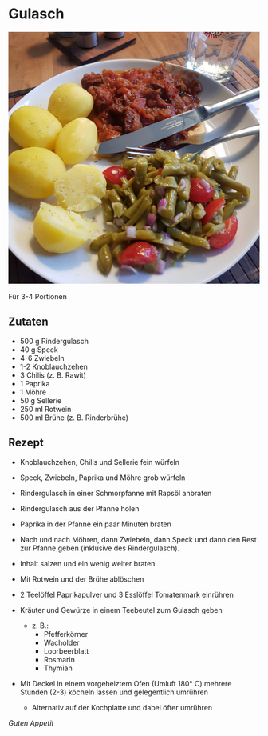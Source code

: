# Gulasch

![img](imgs/Gulasch.jpg)

Für 3-4 Portionen

## Zutaten
- 500 g Rindergulasch
- 40 g Speck
- 4-6 Zwiebeln
- 1-2 Knoblauchzehen
- 3 Chilis (z. B. Rawit)
- 1 Paprika
- 1 Möhre
- 50 g Sellerie
- 250 ml Rotwein
- 500 ml Brühe (z. B. Rinderbrühe)

## Rezept
- Knoblauchzehen, Chilis und Sellerie fein würfeln

- Speck, Zwiebeln, Paprika und Möhre grob würfeln

- Rindergulasch in einer Schmorpfanne mit Rapsöl anbraten

- Rindergulasch aus der Pfanne holen

- Paprika in der Pfanne ein paar Minuten braten

- Nach und nach Möhren, dann Zwiebeln, dann Speck und dann den Rest zur Pfanne geben (inklusive des Rindergulasch).

- Inhalt salzen und ein wenig weiter braten

- Mit Rotwein und der Brühe ablöschen

- 2 Teelöffel Paprikapulver und 3 Esslöffel Tomatenmark einrühren

- Kräuter und Gewürze in einem Teebeutel zum Gulasch geben
  - z. B.:
    - Pfefferkörner
    - Wacholder
    - Loorbeerblatt
    - Rosmarin
    - Thymian

- Mit Deckel in einem vorgeheiztem Ofen (Umluft 180° C) mehrere Stunden (2-3) köcheln lassen und gelegentlich umrühren
  - Alternativ auf der Kochplatte und dabei öfter umrühren


*Guten Appetit*
